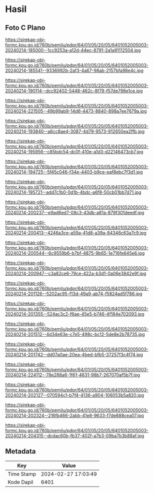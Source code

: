 # Hasil

## Foto C Plano

https://sirekap-obj-formc.kpu.go.id/760b/pemilu/pdpr/64/01/05/20/05/6401052005003-20240214-185000--1cc9253a-a12d-44ec-8791-2a1a91112504.jpg

https://sirekap-obj-formc.kpu.go.id/760b/pemilu/pdpr/64/01/05/20/05/6401052005003-20240214-185541--9336992b-2af3-4a67-98ab-2157bfa98e4c.jpg

https://sirekap-obj-formc.kpu.go.id/760b/pemilu/pdpr/64/01/05/20/05/6401052005003-20240214-190114--dcc92402-5448-462c-8f79-f57de798e1ce.jpg

https://sirekap-obj-formc.kpu.go.id/760b/pemilu/pdpr/64/01/05/20/05/6401052005003-20240214-221505--49b99ab9-14d6-4473-8840-898a7ee7679a.jpg

https://sirekap-obj-formc.kpu.go.id/760b/pemilu/pdpr/64/01/05/20/05/6401052005003-20240214-193840--a6cc8ae4-3087-4d79-9573-912650ea2ffb.jpg

https://sirekap-obj-formc.kpu.go.id/760b/pemilu/pdpr/64/01/05/20/05/6401052005003-20240214-195956--c85bdc54-dc0f-410e-a1d3-d22146473cb7.jpg

https://sirekap-obj-formc.kpu.go.id/760b/pemilu/pdpr/64/01/05/20/05/6401052005003-20240214-194725--5f45c046-f34e-4403-b9ce-eaf8ebc7f3d1.jpg

https://sirekap-obj-formc.kpu.go.id/760b/pemilu/pdpr/64/01/05/20/05/6401052005003-20240214-195721--add7c1b0-0d1b-4bdc-a6f8-50cb01bb7d71.jpg

https://sirekap-obj-formc.kpu.go.id/760b/pemilu/pdpr/64/01/05/20/05/6401052005003-20240214-200237--e9ad6ed7-08c3-43db-a81a-879f301deedf.jpg

https://sirekap-obj-formc.kpu.go.id/760b/pemilu/pdpr/64/01/05/20/05/6401052005003-20240214-200413--4246a3ce-a59a-41d8-a39a-84346c63a7c9.jpg

https://sirekap-obj-formc.kpu.go.id/760b/pemilu/pdpr/64/01/05/20/05/6401052005003-20240214-200544--6c9559b6-b7bf-4875-9b65-1e716fe645e6.jpg

https://sirekap-obj-formc.kpu.go.id/760b/pemilu/pdpr/64/01/05/20/05/6401052005003-20240214-200947--c3a82ce6-79ce-422a-b3d1-0a06e3842e9f.jpg

https://sirekap-obj-formc.kpu.go.id/760b/pemilu/pdpr/64/01/05/20/05/6401052005003-20240214-201126--5202ac95-f13d-49a9-ab74-f5824ad5f786.jpg

https://sirekap-obj-formc.kpu.go.id/760b/pemilu/pdpr/64/01/05/20/05/6401052005003-20240214-201355--524ac3c2-f6ae-45e5-b746-4f184e702093.jpg

https://sirekap-obj-formc.kpu.go.id/760b/pemilu/pdpr/64/01/05/20/05/6401052005003-20240214-201512--4d34e63e-c7e5-498c-bc12-5de8e2b78735.jpg

https://sirekap-obj-formc.kpu.go.id/760b/pemilu/pdpr/64/01/05/20/05/6401052005003-20240214-201742--dd07a0ae-20ea-4bed-bfb5-37257f3c4f74.jpg

https://sirekap-obj-formc.kpu.go.id/760b/pemilu/pdpr/64/01/05/20/05/6401052005003-20240214-224112--78e288a6-1f61-4631-98b7-267070af5b7f.jpg

https://sirekap-obj-formc.kpu.go.id/760b/pemilu/pdpr/64/01/05/20/05/6401052005003-20240214-202127--070594c1-b7f4-4136-a904-106053b5a820.jpg

https://sirekap-obj-formc.kpu.go.id/760b/pemilu/pdpr/64/01/05/20/05/6401052005003-20240214-202324--216fb466-2abb-41e8-9633-f7de888cea07.jpg

https://sirekap-obj-formc.kpu.go.id/760b/pemilu/pdpr/64/01/05/20/05/6401052005003-20240214-204315--dcdac60b-fb37-402f-a7b3-09ba7b3b88af.jpg


## Metadata

| Key        | Value               |
| ---------- | ------------------- |
| Time Stamp | 2024-02-27 17:03:49 |
| Kode Dapil | 6401                |



